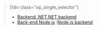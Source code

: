 > [!div class="op_single_selector"]
> * [<span data-ttu-id="05ec5-101">Backend .NET</span><span class="sxs-lookup"><span data-stu-id="05ec5-101">.NET backend</span></span>](../articles/app-service-mobile/app-service-mobile-dotnet-backend-how-to-use-server-sdk.md)
> * <span data-ttu-id="05ec5-102">[Back-end Node.js](../articles/app-service-mobile/app-service-mobile-node-backend-how-to-use-server-sdk.md) :</span><span class="sxs-lookup"><span data-stu-id="05ec5-102">[Node.js backend](../articles/app-service-mobile/app-service-mobile-node-backend-how-to-use-server-sdk.md)</span></span>
> 
> 

